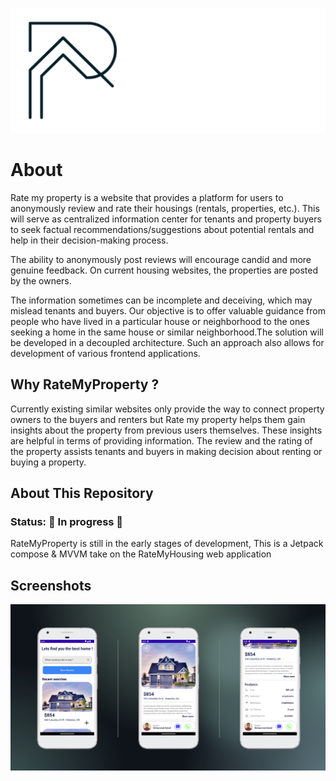 ![RMP Logo](screenshots/rate_my_property_logo_02.png)
# About 

Rate my property is a website that provides a platform for users to anonymously review and rate their housings (rentals, properties, etc.). This will serve as centralized information center for tenants and property buyers to seek factual recommendations/suggestions about potential rentals and help in their decision-making process.

The ability to anonymously post reviews will encourage candid and more genuine feedback. On current housing websites, the properties are posted by the owners.

The information sometimes can be incomplete and deceiving, which may mislead tenants and buyers. Our objective is to offer valuable guidance from people who have lived in a particular house or neighborhood to the ones seeking a home in the same house or similar neighborhood.The solution will be developed in a decoupled architecture. Such an approach also allows for development of various frontend applications.

## Why RateMyProperty ?

Currently existing similar websites only provide the way to connect property owners to the buyers and renters but Rate my property helps them gain insights about the property from previous users themselves. These insights are helpful in terms of providing information. The review and the rating of the property assists tenants and buyers in making decision about renting or buying a property.

## About This Repository

### Status: 🚧 In progress 🚧

RateMyProperty is still in the early stages of development, This is a Jetpack compose & MVVM take on the RateMyHousing web application

## Screenshots


![RMP Android](screenshots/RateMyPropertyAndroid.png)


